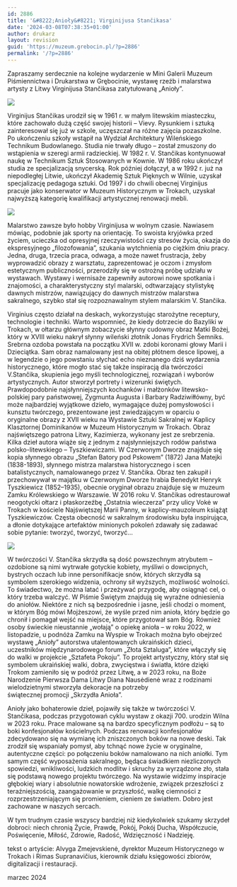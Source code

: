 ```yaml
---
id: 2886
title: '&#8222;Anioły&#8221; Virginijusa Stančikasa'
date: '2024-03-08T07:38:35+01:00'
author: drukarz
layout: revision
guid: 'https://muzeum.grebocin.pl/?p=2886'
permalink: '/?p=2886'
---
```


Zapraszamy serdecznie na kolejne wydarzenie w Mini Galerii Muzeum Piśmiennictwa i Drukarstwa w Grębocinie, wystawę rzeźb i malarstwa artysty z Litwy Virginijusa Stančikasa zatytułowaną „Anioły”.

![](http://muzeum.grebocin.pl/wp-content/uploads/2024/03/poster-Rimas-1024x726.jpg)

Virginijus Stančikas urodził się w 1961 r. w małym litewskim miasteczku, które zachowało dużą część swojej historii – Vievy. Rysunkiem i sztuką zainteresował się już w szkole, uczęszczał na różne zajęcia pozaszkolne. Po ukończeniu szkoły wstąpił na Wydział Architektury Wileńskiego Technikum Budowlanego. Studia nie trwały długo – został zmuszony do wstąpienia w szeregi armii radzieckiej. W 1982 r. V. Stančikas kontynuował naukę w Technikum Sztuk Stosowanych w Kownie. W 1986 roku ukończył studia ze specjalizacją snycerską. Rok później dołączył, a w 1992 r. już na niepodległej Litwie, ukończył Akademię Sztuk Pięknych w Wilnie, uzyskał specjalizację pedagoga sztuki. Od 1997 i do chwili obecnej Virginijus pracuje jako konserwator w Muzeum Historycznym w Trokach, uzyskał najwyższą kategorię kwalifikacji artystycznej renowacji mebli.

![](http://muzeum.grebocin.pl/wp-content/uploads/2024/03/20240304_1044551-768x1024.jpg)

Malarstwo zawsze było hobby Virginijusa w wolnym czasie. Nawiasem mówiąc, podobnie jak sporty na orientację. To swoista kryjówka przed życiem, ucieczka od opresyjnej rzeczywistości czy stresów życia, okazja do ekspresyjnego „filozofowania”, szukania wytchnienia po ciężkim dniu pracy. Jedna, druga, trzecia praca, odwaga, a może nawet frustracja, żeby wyprowadzić obrazy z warsztatu, zaprezentować je oczom i zmysłom estetycznym publiczności, przerodziły się w ostrożną próbę udziału w wystawach. Wystawy i wernisaże zapewniły autorowi nowe spotkania i znajomości, a charakterystyczny styl malarski, odtwarzający stylistykę dawnych mistrzów, nawiązujący do dawnych mistrzów malarstwa sakralnego, szybko stał się rozpoznawalnym stylem malarskim V. Stančika.

Virginius często działał na deskach, wykorzystując starożytne receptury, technologie i techniki. Warto wspomnieć, że kiedy dotrzecie do Bazyliki w Trokach, w ołtarzu głównym zobaczycie słynny cudowny obraz Matki Bożej, który w XVIII wieku nakrył słynny wileński złotnik Jonas Frydrich Šemniks. Srebrna ozdoba powstała na początku XVII w. zdobi koronami głowy Marii i Dzieciątka. Sam obraz namalowany jest na obitej płótnem desce lipowej, a w legendzie o jego powstaniu słychać echo nieznanego dziś wydarzenia historycznego, które mogło stać się także inspiracją dla twórczości V.Stančika, skupienia jego myśli technologicznej, rozwiązań i wyborów artystycznych. Autor stworzył portrety i wizerunki świętych. Prawdopodobnie najsłynniejszych kochanków i małżonków litewsko-polskiej pary państwowej, Zygmunta Augusta i Barbary ​​Radziwiłłówny, być może najbardziej wyjątkowe dzieło, wymagające dużej pomysłowości i kunsztu twórczego, prezentowane jest zwiedzającym w oparciu o oryginalne obrazy z XVII wieku na Wystawie Sztuki Sakralnej w Kaplicy Klasztornej Dominikanów w Muzeum Historycznym w Trokach. Obraz najświętszego patrona Litwy, Kazimierza, wykonany jest ze srebrzenia. Kilka dzieł autora wiąże się z jednym z najsłynniejszych rodów państwa polsko-litewskiego – Tyszkiewiczami. W Czerwonym Dworze znajduje się kopia słynnego obrazu „Stefan Batory pod Pskowem” (1872) Jana Matejki (1838-1893), słynnego mistrza malarstwa historycznego i scen batalistycznych, namalowanego przez V. Stančika. Obraz ten zakupił i przechowywał w majątku w Czerwonym Dworze hrabia Benedykt Henryk Tyszkiewicz (1852–1935), obecnie oryginał obrazu znajduje się w muzeum Zamku Królewskiego w Warszawie. W 2016 roku V. Stančikas odrestaurował neogotycki ołtarz i płaskorzeźbę „Ostatnia wieczerza” przy ulicy Vokė w Trokach w kościele Najświętszej Marii Panny, w kaplicy-mauzoleum książąt Tyszkiewiczów. Częsta obecność w sakralnym środowisku była inspirująca, a dłonie dotykające artefaktów minionych pokoleń zdawały się zadawać sobie pytanie: tworzyć, tworzyć, tworzyć…

![](http://muzeum.grebocin.pl/wp-content/uploads/2024/03/IMG_20210412_174846-768x1024.jpg)

W twórczości V. Stančika skrzydła są dość powszechnym atrybutem – ozdobione są nimi wytrwałe gotyckie kobiety, myśliwi o dowcipnych, bystrych oczach lub inne personifikacje snów, których skrzydła są symbolem szerokiego widzenia, ochrony sił wyższych, możliwość wolności. To świadectwo, że można latać i przeżywać przygodę, aby osiągnąć cel, o który trzeba walczyć. W Piśmie Świętym znajdują się wyraźne odniesienia do aniołów. Niektóre z nich są bezpośrednie i jasne, jeśli chodzi o moment, w którym Bóg mówi Mojżeszowi, że wyśle ​​przed nim anioła, który będzie go chronił i pomagał wejść na miejsce, które przygotował sam Bóg. Również osoby świeckie nieustannie „wołają” o opiekę anioła – w roku 2022, w listopadzie, u podnóża Zamku na Wyspie w Trokach można było obejrzeć wystawę „Anioły” autorstwa utalentowanych ukraińskich dzieci, uczestników międzynarodowego forum „Złota Sztaluga”, które włączyły się do walki w projekcie „Sztafeta Pokoju”. To projekt artystyczny, który stał się symbolem ukraińskiej walki, dobra, zwycięstwa i światła, które dzięki Trokom zamieniło się w podróż przez Litwę, a w 2023 roku, na Boże Narodzenie Pierwsza Dama Litwy Diana Nausėdienė wraz z rodzinami wielodzietnymi stworzyła dekoracje na potrzeby  
świątecznej promocji „Skrzydła Anioła”.

Anioły jako bohaterowie dzieł, pojawiły się także w twórczości V. Stančikasa, podczas przygotowań cyklu wystaw z okazji 700. urodzin Wilna w 2023 roku. Prace malowane są na bardzo specyficznym podłożu – są to boki konfesjonałów kościelnych. Podczas renowacji konfesjonałów zdecydowano się na wymianę ich zniszczonych boków na nowe deski. Tak zrodził się wspaniały pomysł, aby tchnąć nowe życie w oryginalne, autentyczne części: po połączeniu boków namalowano na nich aniołki. Tym samym część wyposażenia sakralnego, będąca świadkiem niezliczonych spowiedzi, wnikliwości, ludzkich modlitw i skruchy za wyrządzone zło, stała się podstawą nowego projektu twórczego. Na wystawie widzimy inspiracje głębokiej wiary i absolutnie nowatorskie wdrożenie, związek przeszłości z teraźniejszością, zaangażowanie w przyszłość, walkę ciemności z rozprzestrzeniającym się promieniem, cieniem ze światłem. Dobro jest zachowane w naszych sercach.

W tym trudnym czasie wszyscy bardziej niż kiedykolwiek szukamy skrzydeł dobroci: niech chronią Życie, Prawdę, Pokój, Pokój Ducha, Współczucie, Poświęcenie, Miłość, Zdrowie, Radość, Wdzięczność i Nadzieję.

tekst o artyście: Alvyga Zmejevskienė, dyrektor Muzeum Historycznego w Trokach i Rimas Supranavičius, kierownik działu księgowości zbiorów, digitalizacji i restauracji.

marzec 2024